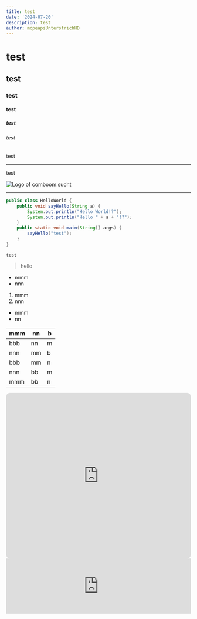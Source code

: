 ```yaml
---
title: test
date: '2024-07-20'
description: test
author: mcpeapsUnterstrichHD
---
```


# test

## test

### test

#### test

##### test

###### test

test

***

test

![Logo of comboom.sucht](/pictures/Logo-transparet-4x.png)

***

```java
public class HelloWorld {
	public void sayHello(String a) {
		System.out.println("Hello World!?");
		System.out.println("Hello " + a + "!?");
	}
	public static void main(String[] args) {
		sayHello("test");
	}
}
```

`test`

> hello

* mmm
* nnn

1. mmm
2. nnn

* mmm
* nn

| mmm | nn | b |
| --- | -- | - |
| bbb | nn | m |
| nnn | mm | b |
| bbb | mm | n |
| nnn | bb | m |
| mmm | bb | n |

<iframe allow="autoplay *; encrypted-media *; fullscreen *; clipboard-write" frameborder="0" height="450" style="width:100%;max-width:660px;overflow:hidden;border-radius:10px;" sandbox="allow-forms allow-popups allow-same-origin allow-scripts allow-storage-access-by-user-activation allow-top-navigation-by-user-activation" src="https://embed.music.apple.com/de/playlist/favorite/pl.u-aZb0kXDFP7zBoV2"></iframe>

</br>

<iframe width="100%" height="150" src="https://odesli.co/embed/?url=https%3A%2F%2Fsong.link%2Ffestival_dream&theme=dark" frameborder="0" allowfullscreen sandbox="allow-same-origin allow-scripts allow-presentation allow-popups allow-popups-to-escape-sandbox" allow="clipboard-read; clipboard-write"></iframe>
<!--stackedit_data:
eyJoaXN0b3J5IjpbLTE3OTAyNzM1ODIsLTU2NzUxNjY1LC0xNz
kwMjczNTgyXX0=
-->
